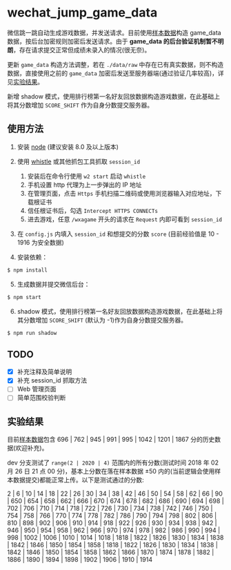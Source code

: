 # wechat_jump_game_data

微信跳一跳自动生成游戏数据，并发送请求。目前使用[样本数据](./data/game_data.js)构造 game_data 数据，按后台加密规则加密后发送请求。由于 **game_data 的后台验证机制暂不明朗**，存在请求提交正常但成绩未录入的情况(很无奈)。

更新 `game_data` 构造方法调整，若在 `./data/raw` 中存在已有真实数据，则不构造数据，直接使用之前的 `game_data` 加密后发送至服务器端(通过验证几率较高)，详见[实验结果](#实验结果)。

新增 shadow 模式，使用排行榜第一名好友回放数据构造游戏数据，在此基础上将其分数增加 `SCORE_SHIFT` 作为自身分数提交服务器。

## 使用方法

1. 安装 [node](https://github.com/nodejs/node) (建议安装 8.0 及以上版本)
2. 使用 [whistle](https://github.com/avwo/whistle) 或其他抓包工具抓取 `session_id`
   1. 安装后在命令行使用 `w2 start` 启动 `whistle`
   2. 手机设置 http 代理为上一步弹出的 IP 地址
   3. 在管理页面，点击 `Https` 手机扫描二维码或使用浏览器输入对应地址，下载根证书
   4. 信任根证书后，勾选 `Intercept HTTPS CONNECTs`
   5. 进去游戏，任意 `/wxagame` 开头的请求在 `Request` 内即可看到 `session_id`
3. 在 `config.js` 内填入 `session_id` 和想提交的分数 `score` (目前经验值是 10 - 1916 为安全数据)

4. 安装依赖：

```bash
$ npm install
```

5. 生成数据并提交微信后台：

```bash
$ npm start
```

6. shadow 模式，使用排行榜第一名好友回放数据构造游戏数据，在此基础上将其分数增加 `SCORE_SHIFT` (默认为 -1)作为自身分数提交服务器。

```bash
$ npm run shadow
```

## TODO

* [x] 补充注释及简单说明
* [x] 补充 session_id 抓取方法
* [ ] Web 管理页面
* [ ] 简单范围校验判断

## 实验结果

目前[样本数据](./data/raw)包含 696 | 762 | 945 | 991 | 995 | 1042 | 1201 | 1867 分的历史数据(欢迎补充)。

dev 分支测试了 `range(2 | 2020 | 4)` 范围内的所有分数(测试时间 2018 年 02 月 26 日 21 点 00 分)，基本上分数在落在样本数据 ±50 内的(当前逻辑会使用样本数据提交)都能正常上传。以下是测试通过的分数:

2 | 6 | 10 | 14 | 18 | 22 | 26 | 30 | 34 | 38 | 42 | 46 | 50 | 54 | 58 | 62 | 66 | 90 | 650 | 654 | 658 | 662 | 666 | 670 | 674 | 678 | 682 | 686 | 690 | 694 | 698 | 702 | 706 | 710 | 714 | 718 | 722 | 726 | 730 | 734 | 738 | 742 | 746 | 750 | 754 | 758 | 766 | 770 | 774 | 778 | 782 | 786 | 790 | 794 | 798 | 802 | 806 | 810 | 898 | 902 | 906 | 910 | 914 | 918 | 922 | 926 | 930 | 934 | 938 | 942 | 946 | 950 | 954 | 958 | 962 | 966 | 970 | 974 | 978 | 982 | 986 | 990 | 994 | 998 | 1002 | 1006 | 1010 | 1014 | 1018 | 1818 | 1822 | 1826 | 1830 | 1834 | 1838 | 1842 | 1846 | 1850 | 1854 | 1858 | 1818 | 1822 | 1826 | 1830 | 1834 | 1838 | 1842 | 1846 | 1850 | 1854 | 1858 | 1862 | 1866 | 1870 | 1874 | 1878 | 1882 | 1886 | 1890 | 1894 | 1898 | 1902 | 1906 | 1910 | 1914
